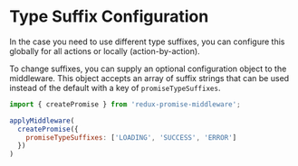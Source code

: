 # Type Suffix Configuration

In the case you need to use different type suffixes, you can configure this globally for all actions or locally \(action-by-action\).

To change suffixes, you can supply an optional configuration object to the middleware. This object accepts an array of suffix strings that can be used instead of the default with a key of `promiseTypeSuffixes`.

```javascript
import { createPromise } from 'redux-promise-middleware';

applyMiddleware(
  createPromise({
    promiseTypeSuffixes: ['LOADING', 'SUCCESS', 'ERROR']
  })
)
```

